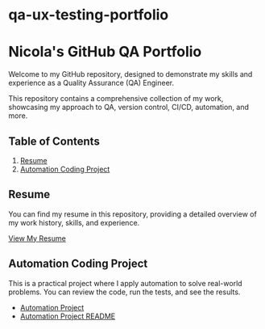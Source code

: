 # qa-ux-testing-portfolio

# Nicola's GitHub QA Portfolio

Welcome to my GitHub repository, designed to demonstrate my skills and experience as a Quality Assurance (QA) Engineer. 

This repository contains a comprehensive collection of my work, showcasing my approach to QA, version control, CI/CD, automation, and more.

## Table of Contents

1. [Resume](#resume)
3. [Automation Coding Project](#automation-coding-project)


## Resume

You can find my resume in this repository, providing a detailed overview of my work history, skills, and experience.

[View My Resume](./resume.md)  <!-- Or link to a PDF: ./Resume.pdf -->

## Automation Coding Project

This is a practical project where I apply automation to solve real-world problems. You can review the code, run the tests, and see the results.

 - [Automation Project](https://github.com/bennhub/GitHub-QA-Portfolio/tree/main/Automation-Project) 
 - [Automation Project README](./Automation-Project/Automation-Demo.md)
